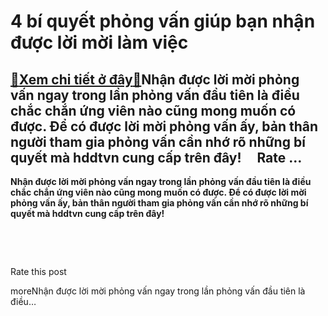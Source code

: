4 bí quyết phỏng vấn giúp bạn nhận được lời mời làm việc
========================================================

[:gift:Xem chi tiết ở đây:gift:](https://hddtvn.com/4-bi-quyet-phong-van-giup-ban-nhan-duoc-loi-moi-lam-viec/)Nhận được lời mời phỏng vấn ngay trong lần phỏng vấn đầu tiên là điều chắc chắn ứng viên nào cũng mong muốn có được. Để có được lời mời phỏng vấn ấy, bản thân người tham gia phỏng vấn cần nhớ rõ những bí quyết mà hddtvn cung cấp trên đây!     Rate …
---------------------------------------------------------------------------------------------------------------------------------------------------------------------------------------------------------------------------------------------------------

**Nhận được lời mời phỏng vấn ngay trong lần phỏng vấn đầu tiên là điều chắc chắn ứng viên nào cũng mong muốn có được. Để có được lời mời phỏng vấn ấy, bản thân người tham gia phỏng vấn cần nhớ rõ những bí quyết mà hddtvn cung cấp trên đây!**



 


 








































Rate this post


moreNhận được lời mời phỏng vấn ngay trong lần phỏng vấn đầu tiên là điều…

